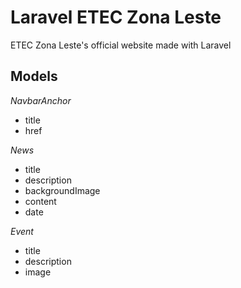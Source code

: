 # Laravel ETEC Zona Leste

ETEC Zona Leste's official website made with Laravel

## Models

_NavbarAnchor_

- title
- href

_News_

- title
- description
- backgroundImage
- content
- date

_Event_

- title
- description
- image
